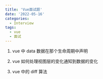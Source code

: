 ```yaml
---
title: 'Vue面试题'
date: '2022-05-16'
categories:
  - Interview
tags:
  - vue
  - 面试
---
```


1. vue 中 data 数据在那个生命周期中声明

2. vue 如何处理视图层的变化通知到数据的变化

3. vue 中的 diff 算法
